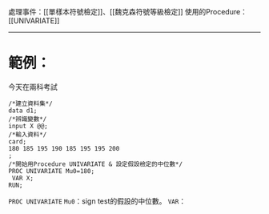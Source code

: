處理事件：[[單樣本符號檢定]]、[[魏克森符號等級檢定]]
使用的Procedure：[[UNIVARIATE]]
- - -
# 範例：
今天在兩科考試
``` SAS
/*建立資料集*/
data d1;
/*辨識變數*/
input X @@;
/*輸入資料*/
card;
180 185 195 190 185 195 195 200
;
/*開始用Procedure UNIVARIATE & 設定假設檢定的中位數*/
PROC UNIVARIATE Mu0=180;
 VAR X;
RUN;
```
`PROC UNIVARIATE`
`Mu0`：sign test的假設的中位數。
`VAR`：